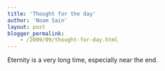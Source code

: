 ```yaml
---
title: 'Thought for the day'
author: 'Noam Sain'
layout: post
blogger_permalink:
    - /2009/09/thought-for-day.html
---
```


Eternity is a very long time, especially near the end.